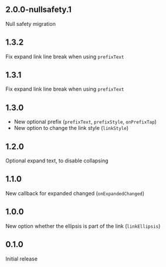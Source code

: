 ## 2.0.0-nullsafety.1

Null safety migration

## 1.3.2

Fix expand link line break when using `prefixText`

## 1.3.1

Fix expand link line break when using `prefixText`

## 1.3.0

- New optional prefix (`prefixText`, `prefixStyle`, `onPrefixTap`)
- New option to change the link style (`linkStyle`)

## 1.2.0

Optional expand text, to disable collapsing

## 1.1.0

New callback for expanded changed (`onExpandedChanged`)

## 1.0.0

New option whether the ellipsis is part of the link (`linkEllipsis`)

## 0.1.0

Initial release
